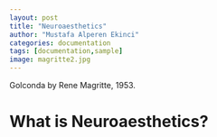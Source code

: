 ```yaml
---
layout: post
title: "Neuroaesthetics"
author: "Mustafa Alperen Ekinci"
categories: documentation
tags: [documentation,sample]
image: magritte2.jpg
---
```

Golconda by Rene Magritte, 1953.

# What is Neuroaesthetics?
